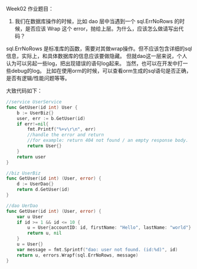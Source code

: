 Week02 作业题目：

1. 我们在数据库操作的时候，比如 dao 层中当遇到一个 sql.ErrNoRows 的时候，是否应该 Wrap 这个 error，抛给上层。为什么，应该怎么做请写出代码？

sql.ErrNoRows 是标准库的函数，需要对其做wrap操作。但不应该包含详细的sql信息，实际上，和具体数据库的信息应该要做隐藏。 
但就dao这一层来说，个人认为可以另起一些log，把出现错误的语句log起来。 当然，也可以在开发中打一些debug的log。 
比如在使用orm的时候，可以查看orm生成的sql语句是否正确，是否有逻辑/性能问题等等。

大致代码如下：

```go
//service UserService
func GetUser(id int) User {
	b := UserBiz{}
	user, err := b.GetUser(id)
    if err!=nil{
        fmt.Printf("%+v\r\n", err)
        //handle the error and return
        //for example: return 404 not found / an empty response body.
        return User{}
    }
	return user
}

//biz UserBiz
func GetUser(id int) (User, error) {
	d := UserDao{}
	return d.GetUser(id)
}

//dao UerDao
func GetUser(id int) (User, error) {
	var u User
	if id >= 1 && id <= 10 {
		u = User{accountID: id, firstName: "Hello", lastName: "world"}
		return u, nil
	}
	u = User{}
	var message = fmt.Sprintf("dao: user not found. (id:%d)", id)
	return u, errors.Wrapf(sql.ErrNoRows, message)
}
```
